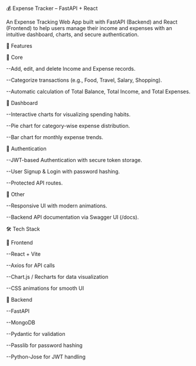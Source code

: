 💰 Expense Tracker – FastAPI + React

An Expense Tracking Web App built with FastAPI (Backend) and React (Frontend) to help users manage their income and expenses with an intuitive dashboard, charts, and secure authentication.

🚀 Features

🔹 Core

--Add, edit, and delete Income and Expense records.

--Categorize transactions (e.g., Food, Travel, Salary, Shopping).

--Automatic calculation of Total Balance, Total Income, and Total Expenses.

🔹 Dashboard

--Interactive charts for visualizing spending habits.

--Pie chart for category-wise expense distribution.

--Bar chart for monthly expense trends.

🔹 Authentication

--JWT-based Authentication with secure token storage.

--User Signup & Login with password hashing.

--Protected API routes.

🔹 Other

--Responsive UI with modern animations.

--Backend API documentation via Swagger UI (/docs).

🛠️ Tech Stack

🔹 Frontend

--React + Vite

--Axios for API calls

--Chart.js / Recharts for data visualization

--CSS animations for smooth UI

🔹 Backend

--FastAPI

--MongoDB

--Pydantic for validation

--Passlib for password hashing

--Python-Jose for JWT handling
